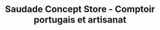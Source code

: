 ---
title: "Saudade Concept Store - Comptoir portugais et artisanat"
url: /cherbourg/saudade-concept-store-comptoir-portugais-et-artisanat/
shop: Feinkost
---